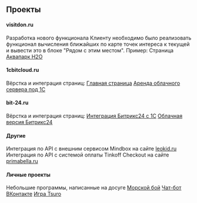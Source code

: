 ## Проекты

#### visitdon.ru
Разработка нового функционала
Клиенту необходимо было реализовать функционал вычисления ближайших по карте точек интереса к текущей и вывести это в блоке "Рядом с этим местом". Пример:
Cтраница [Аквапарк Н2О](https://visitdon.ru/things-to-do/aktivnyy-otdykh/akvapark-n2o/)

#### 1cbitcloud.ru
Вёрстка и интеграция страниц:
[Главная страница](https://1bitcloud.ru/)
[Аренда облачного сервера под 1С](https://1bitcloud.ru/vps/)

#### bit-24.ru
Вёрстка и интеграция страниц:
[Интеграция Битрикс24 с 1С](https://bit-24.ru/uslugi/integration1c/)
[Облачная версия Битрикс24](https://bit-24.ru/buy-license/bitrix24/oblachnaya-versiya/)

#### Другие
Интеграция по API с внешним сервисом Mindbox на сайте [leokid.ru](https://leokid.ru/)
Интеграция по API с системой оплаты Tinkoff Checkout на сайте [primabella.ru](https://primabella.ru/)

#### Личные проекты
Небольшие программы, написанные на досуге
[Морской бой](https://github.com/Dmitriy-Poluyan/CV/tree/main/%D0%9C%D0%BE%D1%80%D1%81%D0%BA%D0%BE%D0%B9%20%D0%B1%D0%BE%D0%B9)
[Чат-бот ВКонтакте](https://github.com/Dmitriy-Poluyan/CV/tree/main/%D0%A7%D0%B0%D1%82-%D0%B1%D0%BE%D1%82%20%D0%B4%D0%BB%D1%8F%20%D0%92%D0%9A%D0%BE%D0%BD%D1%82%D0%B0%D0%BA%D1%82%D0%B5)
[Игра Tsuro](https://github.com/Dmitriy-Poluyan/CV/tree/main/Tsuro)